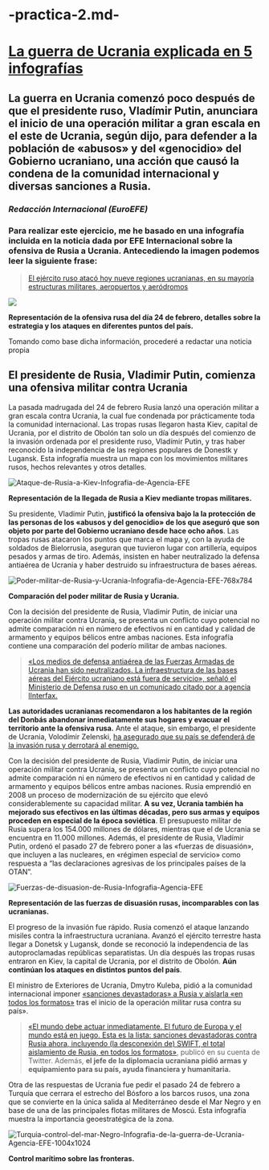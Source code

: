 # -practica-2.md-

# [La guerra de Ucrania explicada en 5 infografías]( https://euroefe.euractiv.es/section/exteriores-y-defensa/infographic/la-guerra-de-ucrania-explicada-en-5-infografias/)
## La guerra en Ucrania comenzó poco después de que el presidente ruso, Vladímir Putin, anunciara el inicio de una operación militar a gran escala en el este de Ucrania, según dijo, para defender a la población de «abusos» y del «genocidio» del Gobierno ucraniano, una acción que causó la condena de la comunidad internacional y diversas sanciones a Rusia. 
### *Redacción Internacional (EuroEFE)*
### Para realizar este ejercicio, me he basado en una infografía incluida en la noticia dada por EFE Internacional sobre la ofensiva de Rusia a Ucrania. Antecediendo la imagen podemos leer la siguiente frase:  
> [El ejército ruso atacó hoy nueve regiones ucranianas, en su mayoría estructuras militares, aeropuertos y aeródromos]( https://euroefe.euractiv.es/section/exteriores-y-defensa/news/rusia-lanza-la-guerra-contra-ucrania-y-recibe-la-condena-internacional/)
> 
![](https://i.imgur.com/1eTkIIh.png)

**Representación de la ofensiva rusa del día 24 de febrero, detalles sobre la estrategia y los ataques en diferentes puntos del país.**

Tomando como base dicha información, procederé a redactar una noticia propia
## El presidente de Rusia, Vladimir Putin, comienza una ofensiva militar contra Ucrania
La pasada madrugada del 24 de febrero Rusia lanzó una operación militar a gran escala contra Ucrania, la cual fue condenada por prácticamente toda la comunidad internacional. Las tropas rusas llegaron hasta Kiev, capital de Ucrania, por el distrito de Obolón tan solo un día después del comienzo de la invasión ordenada por el presidente ruso, Vladímir Putin, y tras haber reconocido la independencia de las regiones populares de Donestk y Lugansk. Esta infografía muestra un mapa con los movimientos militares rusos, hechos relevantes y otros detalles.

![Ataque-de-Rusia-a-Kiev-Infografia-de-Agencia-EFE](https://user-images.githubusercontent.com/98759985/164242762-ccfd91f4-365d-4984-9563-a082e80574ef.jpg)

**Representación de la llegada de Rusia a Kiev mediante tropas militares.**

Su presidente, Vladimir Putin, **justificó la ofensiva bajo la la protección de las personas de los «abusos y del genocidio» de los que aseguró que son objeto por parte del Gobierno ucraniano desde hace ocho años**. Las tropas rusas atacaron los puntos que marca el mapa y, con la ayuda de soldados de Bielorrusia, aseguran que tuvieron lugar con artillería, equipos pesados y armas de tiro. Además, insisten en haber neutralizado la defensa antiaérea de Ucrania y haber destruido su infraestructura de bases aéreas.

![Poder-militar-de-Rusia-y-Ucrania-Infografia-de-Agencia-EFE-768x784](https://user-images.githubusercontent.com/98759985/164241621-38a11cb2-fcae-44e3-876e-742cc68a2ba9.jpg) 

**Comparación del poder militar de Rusia y Ucrania.**

Con la decisión del presidente de Rusia, Vladimir Putin, de iniciar una operación militar contra Ucrania, se presenta un conflicto cuyo potencial no admite comparación ni en número de efectivos ni en cantidad y calidad de armamento y equipos bélicos entre ambas naciones. Esta infografía contiene una comparación del poderío militar de ambas naciones.

> [«Los medios de defensa antiaérea de las Fuerzas Armadas de Ucrania han sido neutralizados. La infraestructura de las bases aéreas del Ejército ucraniano está fuera de servicio», señaló el Ministerio de Defensa ruso en un comunicado citado por a agencia lInterfax.](https://euroefe.euractiv.es/section/exteriores-y-defensa/news/rusia-lanza-la-guerra-contra-ucrania-y-recibe-la-condena-internacional/)

**Las autoridades ucranianas recomendaron a los habitantes de la región del Donbás abandonar inmediatamente sus hogares y evacuar el territorio ante la ofensiva rusa.** Ante el ataque, sin embargo, el presidente de Ucrania, Volodímir Zelenski, [ha asegurado que su país se defenderá de la invasión rusa y derrotará al enemigo.](https://www.elconfidencial.com/mundo/2022-02-24/ucrania-asegura-rusia-defendera-ganara-invasion_3381143/)

Con la decisión del presidente de Rusia, Vladimir Putin, de iniciar una operación militar contra Ucrania, se presenta un conflicto cuyo potencial no admite comparación ni en número de efectivos ni en cantidad y calidad de armamento y equipos bélicos entre ambas naciones. Rusia emprendió en 2008 un proceso de modernización de su ejército que elevó considerablemente su capacidad militar. **A su vez, Ucrania también ha mejorado sus efectivos en las últimas décadas, pero sus armas y equipos proceden en especial de la época soviética**. El presupuesto militar de Rusia supera los 154.000 millones de dólares, mientras que el de Ucrania se encuentra en 11.000 millones. Además, el presidente de Rusia, Vladímir Putin, ordenó el pasado 27 de febrero poner a las «fuerzas de disuasión», que incluyen a las nucleares, en «régimen especial de servicio» como respuesta a “las declaraciones agresivas de los principales países de la OTAN”.

![Fuerzas-de-disuasion-de-Rusia-Infografia-Agencia-EFE](https://user-images.githubusercontent.com/98759985/164243165-557e3e24-e1d6-40a1-9b2d-3f24fdd2c764.jpg)

**Representación de las fuerzas de disuasión rusas, incomparables con las ucranianas.**

El progreso de la invasión fue rápido. Rusia comenzó el ataque lanzando misiles contra la infraestructura ucraniana. Avanzó el ejército terrestre hasta llegar a Donetsk y Lugansk, donde se reconoció la independencia de las autoproclamadas repúblicas separatistas. Un día después las tropas rusas entraron en Kiev, la capital de Ucrania, por el distrito de Obolón. **Aún continúan los ataques en distintos puntos del país**. 

El ministro de Exteriores de Ucrania, Dmytro Kuleba, pidió a la comunidad internacional imponer [«sanciones devastadoras» a Rusia y aislarla «en todos los formatos»](https://www.swissinfo.ch/spa/ucrania-guerra_ucrania-pide--medidas-devastadoras--y-aislamiento-para-rusia/47374874) tras el inicio de la operación militar rusa contra su país». 

> [«El mundo debe actuar inmediatamente. El futuro de Europa y el mundo está en juego. Esta es la lista: sanciones devastadoras contra Rusia ahora, incluyendo (la desconexión de) SWIFT, el total aislamiento de Rusia, en todos los formatos»](https://twitter.com/ZelenskyyUa/status/1496841445822668801?s=20&t=rHYBHNYcjDH6RbrJ4DwjdA), publicó en su cuenta de Twitter. Además, **el jefe de la diplomacia ucraniana pidió armas y equipamiento para su país, ayuda financiera y humanitaria.**

Otra de las respuestas de Ucrania fue pedir el pasado 24 de febrero a Turquía que cerrara el estrecho del Bósforo a los barcos rusos, una zona que se convierte en la única salida al Mediterráneo desde el Mar Negro y en base de una de las principales flotas militares de Moscú. Esta infografía muestra la importancia geoestratégica de la zona.

![Turquia-control-del-mar-Negro-Infografia-de-la-guerra-de-Ucrania-Agencia-EFE-1004x1024](https://user-images.githubusercontent.com/98759985/164242563-9833a5aa-4612-4c71-991d-96ac02d910bf.jpg)

**Control marítimo sobre las fronteras.**

